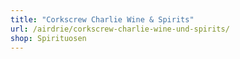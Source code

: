 ```yaml
---
title: "Corkscrew Charlie Wine & Spirits"
url: /airdrie/corkscrew-charlie-wine-und-spirits/
shop: Spirituosen
---
```

